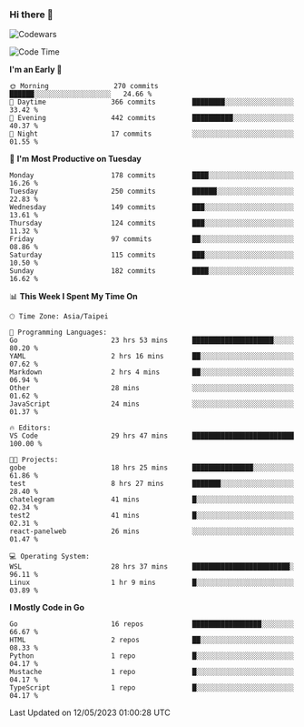 ### Hi there 👋

![Codewars](https://www.codewars.com/users/omegaatt36/badges/small)

<!--START_SECTION:waka-->
![Code Time](http://img.shields.io/badge/Code%20Time-1%2C159%20hrs%2024%20mins-blue)

**I'm an Early 🐤** 

```text
🌞 Morning                270 commits         ██████░░░░░░░░░░░░░░░░░░░   24.66 % 
🌆 Daytime                366 commits         ████████░░░░░░░░░░░░░░░░░   33.42 % 
🌃 Evening                442 commits         ██████████░░░░░░░░░░░░░░░   40.37 % 
🌙 Night                  17 commits          ░░░░░░░░░░░░░░░░░░░░░░░░░   01.55 % 
```
📅 **I'm Most Productive on Tuesday** 

```text
Monday                   178 commits         ████░░░░░░░░░░░░░░░░░░░░░   16.26 % 
Tuesday                  250 commits         ██████░░░░░░░░░░░░░░░░░░░   22.83 % 
Wednesday                149 commits         ███░░░░░░░░░░░░░░░░░░░░░░   13.61 % 
Thursday                 124 commits         ███░░░░░░░░░░░░░░░░░░░░░░   11.32 % 
Friday                   97 commits          ██░░░░░░░░░░░░░░░░░░░░░░░   08.86 % 
Saturday                 115 commits         ███░░░░░░░░░░░░░░░░░░░░░░   10.50 % 
Sunday                   182 commits         ████░░░░░░░░░░░░░░░░░░░░░   16.62 % 
```


📊 **This Week I Spent My Time On** 

```text
🕑︎ Time Zone: Asia/Taipei

💬 Programming Languages: 
Go                       23 hrs 53 mins      ████████████████████░░░░░   80.20 % 
YAML                     2 hrs 16 mins       ██░░░░░░░░░░░░░░░░░░░░░░░   07.62 % 
Markdown                 2 hrs 4 mins        ██░░░░░░░░░░░░░░░░░░░░░░░   06.94 % 
Other                    28 mins             ░░░░░░░░░░░░░░░░░░░░░░░░░   01.62 % 
JavaScript               24 mins             ░░░░░░░░░░░░░░░░░░░░░░░░░   01.37 % 

🔥 Editors: 
VS Code                  29 hrs 47 mins      █████████████████████████   100.00 % 

🐱‍💻 Projects: 
gobe                     18 hrs 25 mins      ███████████████░░░░░░░░░░   61.86 % 
test                     8 hrs 27 mins       ███████░░░░░░░░░░░░░░░░░░   28.40 % 
chatelegram              41 mins             █░░░░░░░░░░░░░░░░░░░░░░░░   02.34 % 
test2                    41 mins             █░░░░░░░░░░░░░░░░░░░░░░░░   02.31 % 
react-panelweb           26 mins             ░░░░░░░░░░░░░░░░░░░░░░░░░   01.47 % 

💻 Operating System: 
WSL                      28 hrs 37 mins      ████████████████████████░   96.11 % 
Linux                    1 hr 9 mins         █░░░░░░░░░░░░░░░░░░░░░░░░   03.89 % 
```

**I Mostly Code in Go** 

```text
Go                       16 repos            █████████████████░░░░░░░░   66.67 % 
HTML                     2 repos             ██░░░░░░░░░░░░░░░░░░░░░░░   08.33 % 
Python                   1 repo              █░░░░░░░░░░░░░░░░░░░░░░░░   04.17 % 
Mustache                 1 repo              █░░░░░░░░░░░░░░░░░░░░░░░░   04.17 % 
TypeScript               1 repo              █░░░░░░░░░░░░░░░░░░░░░░░░   04.17 % 
```




 Last Updated on 12/05/2023 01:00:28 UTC
<!--END_SECTION:waka-->

<!--
**omegaatt36/omegaatt36** is a ✨ _special_ ✨ repository because its `README.md` (this file) appears on your GitHub profile.

Here are some ideas to get you started:

- 🔭 I’m currently working on ...
- 🌱 I’m currently learning ...
- 👯 I’m looking to collaborate on ...
- 🤔 I’m looking for help with ...
- 💬 Ask me about ...
- 📫 How to reach me: ...
- 😄 Pronouns: ...
- ⚡ Fun fact: ...
-->
